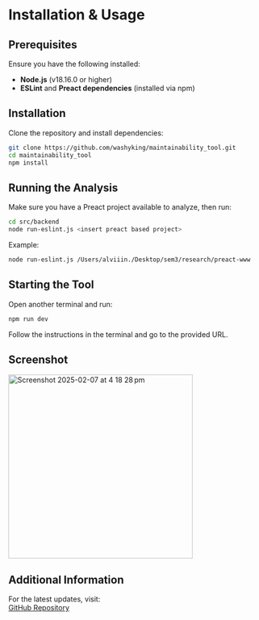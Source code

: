# Installation & Usage

## Prerequisites
Ensure you have the following installed:
- **Node.js** (v18.16.0 or higher)
- **ESLint** and **Preact dependencies** (installed via npm)

## Installation
Clone the repository and install dependencies:
```sh
git clone https://github.com/washyking/maintainability_tool.git
cd maintainability_tool
npm install
```

## Running the Analysis
Make sure you have a Preact project available to analyze, then run:
```sh
cd src/backend
node run-eslint.js <insert preact based project>
```

Example:
```sh
node run-eslint.js /Users/alviiin./Desktop/sem3/research/preact-www
```

## Starting the Tool
Open another terminal and run:
```sh
npm run dev
```

Follow the instructions in the terminal and go to the provided URL.

## Screenshot
<img width="365" alt="Screenshot 2025-02-07 at 4 18 28 pm" src="https://github.com/user-attachments/assets/40e07d74-ec2b-48e6-84e5-d87c8ced8c49" />

## Additional Information
For the latest updates, visit:  
[GitHub Repository](https://github.com/washyking/maintainability_tool)



